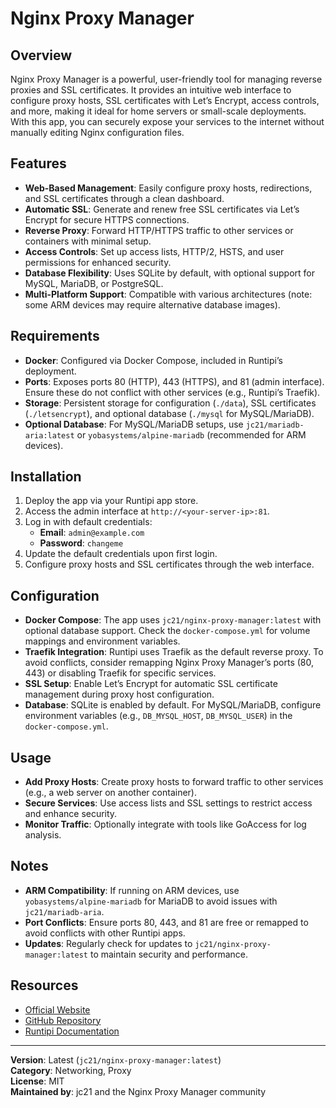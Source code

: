 # Nginx Proxy Manager

## Overview
Nginx Proxy Manager is a powerful, user-friendly tool for managing reverse proxies and SSL certificates. It provides an intuitive web interface to configure proxy hosts, SSL certificates with Let’s Encrypt, access controls, and more, making it ideal for home servers or small-scale deployments. With this app, you can securely expose your services to the internet without manually editing Nginx configuration files.

## Features
- **Web-Based Management**: Easily configure proxy hosts, redirections, and SSL certificates through a clean dashboard.
- **Automatic SSL**: Generate and renew free SSL certificates via Let’s Encrypt for secure HTTPS connections.
- **Reverse Proxy**: Forward HTTP/HTTPS traffic to other services or containers with minimal setup.
- **Access Controls**: Set up access lists, HTTP/2, HSTS, and user permissions for enhanced security.
- **Database Flexibility**: Uses SQLite by default, with optional support for MySQL, MariaDB, or PostgreSQL.
- **Multi-Platform Support**: Compatible with various architectures (note: some ARM devices may require alternative database images).

## Requirements
- **Docker**: Configured via Docker Compose, included in Runtipi’s deployment.
- **Ports**: Exposes ports 80 (HTTP), 443 (HTTPS), and 81 (admin interface). Ensure these do not conflict with other services (e.g., Runtipi’s Traefik).
- **Storage**: Persistent storage for configuration (`./data`), SSL certificates (`./letsencrypt`), and optional database (`./mysql` for MySQL/MariaDB).
- **Optional Database**: For MySQL/MariaDB setups, use `jc21/mariadb-aria:latest` or `yobasystems/alpine-mariadb` (recommended for ARM devices).

## Installation
1. Deploy the app via your Runtipi app store.
2. Access the admin interface at `http://<your-server-ip>:81`.
3. Log in with default credentials:
   - **Email**: `admin@example.com`
   - **Password**: `changeme`
4. Update the default credentials upon first login.
5. Configure proxy hosts and SSL certificates through the web interface.

## Configuration
- **Docker Compose**: The app uses `jc21/nginx-proxy-manager:latest` with optional database support. Check the `docker-compose.yml` for volume mappings and environment variables.
- **Traefik Integration**: Runtipi uses Traefik as the default reverse proxy. To avoid conflicts, consider remapping Nginx Proxy Manager’s ports (80, 443) or disabling Traefik for specific services.
- **SSL Setup**: Enable Let’s Encrypt for automatic SSL certificate management during proxy host configuration.
- **Database**: SQLite is enabled by default. For MySQL/MariaDB, configure environment variables (e.g., `DB_MYSQL_HOST`, `DB_MYSQL_USER`) in the `docker-compose.yml`.

## Usage
- **Add Proxy Hosts**: Create proxy hosts to forward traffic to other services (e.g., a web server on another container).
- **Secure Services**: Use access lists and SSL settings to restrict access and enhance security.
- **Monitor Traffic**: Optionally integrate with tools like GoAccess for log analysis.

## Notes
- **ARM Compatibility**: If running on ARM devices, use `yobasystems/alpine-mariadb` for MariaDB to avoid issues with `jc21/mariadb-aria`.
- **Port Conflicts**: Ensure ports 80, 443, and 81 are free or remapped to avoid conflicts with other Runtipi apps.
- **Updates**: Regularly check for updates to `jc21/nginx-proxy-manager:latest` to maintain security and performance.

## Resources
- [Official Website](https://nginxproxymanager.com)
- [GitHub Repository](https://github.com/NginxProxyManager/nginx-proxy-manager)
- [Runtipi Documentation](https://runtipi.io)

---

**Version**: Latest (`jc21/nginx-proxy-manager:latest`)  
**Category**: Networking, Proxy  
**License**: MIT  
**Maintained by**: jc21 and the Nginx Proxy Manager community